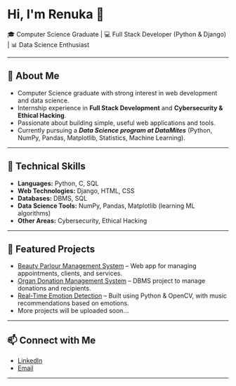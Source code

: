 # Hi, I'm Renuka 👋  

🎓 Computer Science Graduate | 💻 Full Stack Developer (Python & Django) | 📊 Data Science Enthusiast  

---

## 🚀 About Me  
- Computer Science graduate with strong interest in web development and data science.  
- Internship experience in **Full Stack Development** and **Cybersecurity & Ethical Hacking**.  
- Passionate about building simple, useful web applications and tools.  
- Currently pursuing a ***Data Science program at DataMites*** (Python, NumPy, Pandas, Matplotlib, Statistics, Machine Learning).  

---

## 🔧 Technical Skills  
- **Languages:** Python, C, SQL  
- **Web Technologies:** Django, HTML, CSS  
- **Databases:** DBMS, SQL  
- **Data Science Tools:** NumPy, Pandas, Matplotlib (learning ML algorithms)  
- **Other Areas:** Cybersecurity, Ethical Hacking  

---

## 📂 Featured Projects  
- [Beauty Parlour Management System](link) – Web app for managing appointments, clients, and services.  
- [Organ Donation Management System](link) – DBMS project to manage donations and recipients.  
- [Real-Time Emotion Detection](link) – Built using Python & OpenCV, with music recommendations based on emotions.  
- More projects will be uploaded soon...  

---

## 📫 Connect with Me  
- [LinkedIn](https://www.linkedin.com/in/renukau2025)  
- [Email](renukauppar95@gmail.com)  

---

